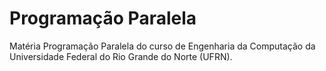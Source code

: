 # Programação Paralela

Matéria Programação Paralela do curso de Engenharia da Computação da Universidade Federal do Rio Grande do Norte (UFRN).
